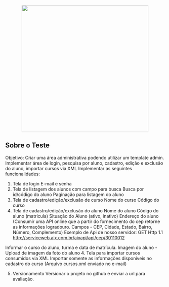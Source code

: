 <p align="center"><a href="https://laravel.com" target="_blank"><img src="https://raw.githubusercontent.com/laravel/art/master/logo-lockup/5%20SVG/2%20CMYK/1%20Full%20Color/laravel-logolockup-cmyk-red.svg" width="400"></a></p>

## Sobre o Teste

Objetivo:
Criar uma área administrativa podendo utilizar um template admin.
Implementar área de login, pesquisa por aluno, cadastro, edição e exclusão do aluno,
importar cursos via XML
Implementar as seguintes funcionalidades:
1. Tela de login
E-mail e senha
2. Tela de listagem dos alunos com campo para busca
Busca por id/código do aluno
Paginação para listagem do aluno
3. Tela de cadastro/edição/exclusão de curso
Nome do curso
Código do curso
3. Tela de cadastro/edição/exclusão do aluno
Nome do aluno
Código do aluno (matricula)
Situação do Aluno (ativo, inativo)
Endereço do aluno (Consumir uma API online que a partir do fornecimento do cep
retorne as informações logradouro. Campos - CEP, Cidade, Estado, Bairro, Número,
Complemento)
Exemplo de Api de nosso servidor:
GET Http 1.1 http://serviceweb.aix.com.br/aixapi/api/cep/30110012

Informar o curso do aluno, turma e data de matrícula.
Imagem do aluno - Upload de imagem da foto do aluno
4. Tela para importar cursos consumidos via XML
Importar somente as informações disponíveis no cadastro do curso (Arquivo
cursos.xml enviado no e-mail)

5. Versionamento
Versionar o projeto no github e enviar a url para avaliação.